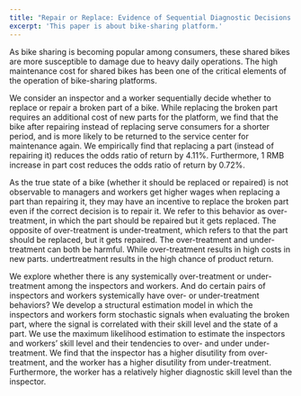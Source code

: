 ```yaml
---
title: "Repair or Replace: Evidence of Sequential Diagnostic Decisions on Product Returns"
excerpt: 'This paper is about bike-sharing platform.'
---
```

As bike sharing is becoming popular among consumers, these shared bikes are more susceptible to damage due to heavy daily operations. The high maintenance cost for shared bikes has been one of the critical elements of the operation of bike-sharing platforms.

We consider an inspector and a worker sequentially decide whether to replace or repair a broken part of a bike. While replacing the broken part requires an additional cost of new parts for the platform, we find that the bike after repairing instead of replacing serve consumers for a shorter period, and is more likely to be returned to the service center for maintenance again. We empirically find that replacing a part (instead of repairing it) reduces the odds ratio of return by 4.11%. Furthermore, 1 RMB increase in part cost reduces the odds ratio of return by 0.72%.

As the true state of a bike (whether it should be replaced or repaired) is not observable to managers and workers get higher wages when replacing a part than repairing it, they may have an incentive to replace the broken part even if the correct decision is to repair it. We refer to this behavior as over-treatment,  in which the part should be repaired but it gets replaced. The opposite of over-treatment is under-treatment, which refers to that the part should be replaced, but it gets repaired. The over-treatment and under-treatment can both be harmful. While over-treatment results in high costs in new parts. undertreatment results in the high chance of product return.  

We explore whether there is any systemically over-treatment or under-treatment among the inspectors and workers. And do certain pairs of inspectors and workers systemically have over- or under-treatment behaviors? We develop a structural estimation model in which the inspectors and workers form stochastic signals when evaluating the broken part, where the signal is correlated with their skill level and the state of a part. We use the maximum likelihood estimation to estimate the inspectors and workers’ skill level and their tendencies to over- and under under-treatment. We find that the inspector has a higher disutility from over-treatment, and the worker has a higher disutility from under-treatment. Furthermore, the worker has a relatively higher diagnostic skill level than the inspector.

